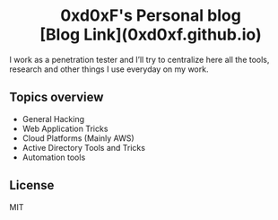 <h1 align="center">
  0xd0xF's Personal blog
  <br>
  [Blog Link](0xd0xf.github.io)
</h1>

I work as a penetration tester and I’ll try to centralize here all the tools, research and other things I use everyday on my work.

## Topics overview

- General Hacking
- Web Application Tricks
- Cloud Platforms (Mainly AWS)
- Active Directory Tools and Tricks
- Automation tools

## License

MIT
